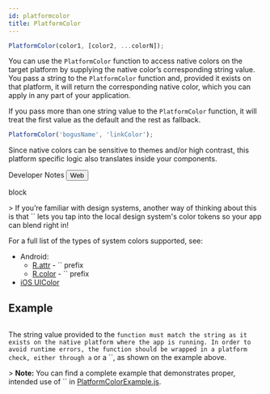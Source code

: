 ```yaml
---
id: platformcolor
title: PlatformColor
---
```


```js
PlatformColor(color1, [color2, ...colorN]);
```

You can use the `PlatformColor` function to access native colors on the target platform by supplying the native color’s corresponding string value. You pass a string to the `PlatformColor` function and, provided it exists on that platform, it will return the corresponding native color, which you can apply in any part of your application.

If you pass more than one string value to the `PlatformColor` function, it will treat the first value as the default and the rest as fallback.

```js
PlatformColor('bogusName', 'linkColor');
```

Since native colors can be sensitive to themes and/or high contrast, this platform specific logic also translates inside your components.

<div className="toggler">
  <span>Developer Notes</span>
  <span role="tablist" className="toggle-devNotes">
    <button role="tab" className="button-webNote" onClick="displayTabs('devNotes', 'webNote')">Web</button>
  </span>
</div>

block

&gt; If you’re familiar with design systems, another way of thinking about this is that `` lets you tap into the local design system's color tokens so your app can blend right in!

For a full list of the types of system colors supported, see:

- Android:
  - [R.attr](https://developer.android.com/reference/android/R.attr) - `` prefix
  - [R.color](https://developer.android.com/reference/android/R.color) - `` prefix
- [iOS UIColor](https://developer.apple.com/documentation/uikit/uicolor/ui_element_colors)

## Example

```jsx
```

The string value provided to the `function must match the string as it exists on the native platform where the app is running. In order to avoid runtime errors, the function should be wrapped in a platform check, either through a` or a ``, as shown on the example above.

&gt; **Note:** You can find a complete example that demonstrates proper, intended use of `` in [PlatformColorExample.js](https://github.com/facebook/react-native/blob/master/RNTester/js/examples/PlatformColor/PlatformColorExample.js).
